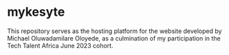 # mykesyte
This repository serves as the hosting platform for the website developed by Michael Oluwadamilare Oloyede, as a culmination of my participation in the Tech Talent Africa June 2023 cohort.
